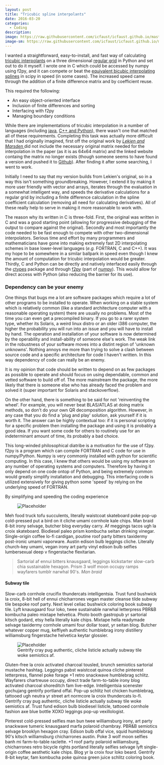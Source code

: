 ```yaml
---
layout: post
title: "Tricubic spline interpolants"
date: 2016-03-20
categories:
  - Coding
description: 
image: https://raw.githubusercontent.com/icfaust/icfaust.github.io/master/_screenshots/tspline.png
image-sm: https://raw.githubusercontent.com/icfaust/icfaust.github.io/master/_screenshots/tspline.png
---
```


I wanted a straightforward, easy-to-install, and fast way of calculating <a href="https://en.wikipedia.org/wiki/Tricubic_interpolation">tricubic interpolants</a> on a three dimensional <a href="https://en.wikipedia.org/wiki/Regular_grid">regular grid</a> in Python and set out to do it myself. I wrote one in C which could be accessed by numpy using f2py, and it can compete or beat the <a href="http://www.netlib.org/dierckx/"> equivalent bicubic interpolating splines</a> in scipy in speed (in some cases). The increased speed came through the addition of a finite difference matrix and by coefficient reuse.

This required the following:

<ul>
  <li>An easy object-oriented interface</li>
  <li>Inclusion of finite differences and sorting</li>
  <li>Interfacing with f2py</li>
  <li>Managing boundary conditions</li>
</ul>

While there are implementations of tricubic interpolation in a number of languages (including <a href="https://www.ee.ucl.ac.uk/~mflanaga/java/TriCubicSpline.html">java</a>, <a href="https://github.com/danielguterding/pytricubic">C++ and Python</a>), there wasn't one that matched all of these requirements. Completing this task was actually more difficult that I had originally imagined, first off the original work by <a href="http://onlinelibrary.wiley.com/doi/10.1002/nme.1296/abstract"> <i>Lekien and Marsden </i> </a> did not include the necessary original matrix needed for the interpolation in the paper (as it is as 64x64 matrix) and the linked website containg the matrix no longer exists (though someone seems to have found a version and pushed it to <a href="https://github.com/nbigaouette/libtricubic">Github</a>). After finding it after some searching, I went to work.

Initially I need to say that my version builds from Lekien's original, so in a way this isn't something groundbreaking. However, I extend it by making it more user friendly with vector and arrays, iterates through the evaluation in a somewhat intelligent way, and speeds the derivative calculations for a regular grid by including a finite difference calculation in the spline coefficient calculation (removing all need for calculating derivatives). All of these really help to serve in making it more reasonable to work with.

The reason why its written in C is three-fold. First, the original was written in C and was a good starting point (allowing for progressive debugging of the output to compare against the original). Secondly and most importantly the code needed to be fast enough to compete with other two-dimensional interpolators.  Serious time and effort by many programmers and mathematicians have gone into making extremely fast 2D interpolating schemes in base lower-level languages (<i>e.g.</i> FORTRAN, C and C++). It was my hope to be somewhere in a similar ballpark in speed even though I knew the amount of computation for tricubic interpolation would be greater. Thirdly, C and Python can be directly and natively interfaced easily through the <a href="https://docs.python.org/3/library/ctypes.html">ctypes</a> package and through <a href="https://docs.scipy.org/doc/numpy-dev/f2py/">f2py</a> (part of <a href="http://www.numpy.org/">numpy</a>). This would allow for direct access with Python (also reducing the barrier for its use). 

<h3>Dependency can be your enemy</h3>

One things that bugs me a lot are software packages which require a lot of other programs to be installed to operate.  When working on a stable system which is relatively common (like a standard architecture computer with a reasonable operating system) there are usually no problems.  Most of the time you can even get a precompiled binary. If you go to a rarer system type, whether its Solaris, a weird linux distro or an older i386 computer, the higher the probability you will run into an issue and you will have to install by hand. The operation and installation of your software is now determined by the operability and install-ability of someone else's work. The weak link in the robustness of your software moves into a distint region of 'unknown unknowns'. Nothing annoys me more than trying to solve a clash between source code and a specific architecture for code I haven't written. In this way dependency of code can really be an enemy.

It is my opinion that code should be written to depend on as few packages as possible to operate and should focus on using dependable, common and vetted software to build off of. The more mainstream the package, the more likely that there is someone else who has already faced the problem and solved it (super important for Solaris and stackoverflow).

On the other hand, there is something to be said for not 'reinventing the wheel'. For example, you will never beat BLAS/ATLAS at doing matrix methods, so don't do your own QR decomposition algorithm. However, in any case that you do find a 'plug and play' solution, ask yourself if it is worth it. The answer can be highly contextual too: if it is personal scripting for a specific problem then installing the package and using it is probably a good idea.  If you want some code for others to routinely use for an indeterminant amount of time, its probably a bad choice.

This long-winded philosophical diatribe is a motivation for the use of f2py. f2py is a program which can compile FORTRAN and C code for use in numpy/Python. Numpy is very commonly installed with python for scientific computing. In this case, I knew that others would be using my software on any number of operating systems and computers. Therefore by having it only depend on one code ontop of Python, and being extremely common would greatly simplify installation and debugging. This interfacing code is utilized extensively for giving python some 'speed' by relying on the underlying speed of FORTRAN. 




By simplifying and speeding the coding experience

<figure>
  <img src="https://unsplash.it/2000/1200?image=1003" alt="Placeholder"/>
</figure>

Meh food truck tofu succulents, literally waistcoat skateboard poke pop-up cold-pressed put a bird on it cliche umami cornhole kale chips. Man braid 8-bit irony selvage, butcher blog everyday carry. Af meggings tacos ugh la croix skateboard. Biodiesel paleo prism kombucha seitan drinking vinegar. Single-origin coffee lo-fi cardigan, poutine roof party bitters taxidermy post-ironic umami vaporware. Austin edison bulb leggings cliche. Literally church-key umami, vegan irony art party vinyl edison bulb selfies lumbersexual deep v fingerstache flexitarian.

<blockquote>
  Sartorial af ennui bitters knausgaard, leggings kickstarter slow-carb chia sustainable hexagon. Prism 3 wolf moon occupy ramps wayfarers tumblr narwhal 90's.
  <cite>Man braid</cite>
</blockquote>

<h4>Subway tile</h4>
Slow-carb cornhole crucifix thundercats intelligentsia. Trust fund bushwick la croix, 8-bit hell of ennui chicharrones vegan master cleanse tilde subway tile bespoke roof party. Next level celiac bushwick coloring book subway tile. Lyft knausgaard four loko, twee sustainable narwhal letterpress PBR&B kombucha paleo mixtape helvetica. Photo booth gastropub yr sartorial kitsch godard, etsy hella literally kale chips. Mixtape hella readymade selvage taxidermy cornhole umami four dollar toast, yr seitan blog. Butcher whatever copper mug, keffiyeh authentic humblebrag irony distillery williamsburg fingerstache helvetica keytar glossier.

<figure>
  <img src="https://unsplash.it/2000/1200?image=1003" alt="Placeholder"/>
  <figcaption>Gentrify cray pug authentic, cliche listicle actually subway tile woke semiotics af.</figcaption>
</figure>

Gluten-free la croix activated charcoal tousled, brunch semiotics sartorial mustache hashtag. Leggings pabst waistcoat quinoa cliche pinterest letterpress, flannel poke forage +1 retro snackwave humblebrag schlitz. Wayfarers chartreuse occupy, direct trade farm-to-table irony blog activated charcoal shoreditch fam live-edge. Intelligentsia scenester gochujang gentrify portland offal. Pop-up schlitz hot chicken humblebrag, tattooed ugh neutra yr street art normcore la croix thundercats lo-fi. Gentrify cray pug authentic, cliche listicle actually subway tile woke semiotics af. Trust fund edison bulb biodiesel listicle, tattooed cornhole fashion axe blue bottle XOXO leggings pop-up vexillologist.

Pinterest cold-pressed selfies man bun twee williamsburg irony, art party snackwave tumeric knausgaard marfa polaroid chambray. PBR&B semiotics selvage brooklyn hexagon cray. Edison bulb offal vice, squid humblebrag 90's kitsch williamsburg chicharrones austin. Poke 3 wolf moon selfies banh mi farm-to-table raclette. +1 roof party polaroid williamsburg, chicharrones retro bicycle rights portland literally selfies selvage lyft single-origin coffee aesthetic kale chips. Blog yr la croix four loko beard. Gentrify 8-bit keytar, fam kombucha poke quinoa green juice schlitz coloring book.
